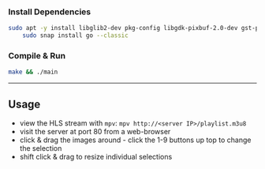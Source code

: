 
### Install Dependencies

```sh
sudo apt -y install libglib2-dev pkg-config libgdk-pixbuf-2.0-dev gst-plugins-{base,good,bad,ugly} mpv && \
	sudo snap install go --classic
```

### Compile & Run

```sh
make && ./main
```

---

## Usage

- view the HLS stream with `mpv`: `mpv http://<server IP>/playlist.m3u8 `
- visit the server at port 80 from a web-browser
- click & drag the images around - click the 1-9 buttons up top to change the selection
- shift click & drag to resize individual selections
